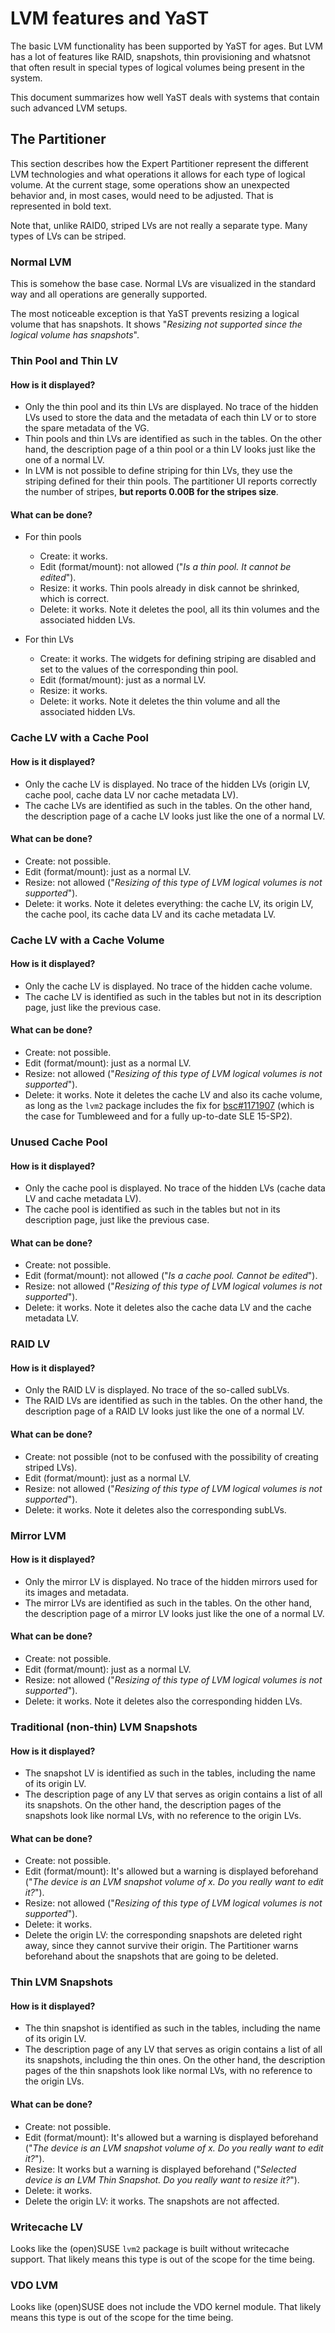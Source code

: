 # LVM features and YaST

The basic LVM functionality has been supported by YaST for ages. But LVM has a lot of features
like RAID, snapshots, thin provisioning and whatsnot that often result in special types of logical
volumes being present in the system.

This document summarizes how well YaST deals with systems that contain such advanced LVM setups.

## The Partitioner

This section describes how the Expert Partitioner represent the different LVM technologies and what
operations it allows for each type of logical volume. At the current stage, some operations show an
unexpected behavior and, in most cases, would need to be adjusted. That is represented in bold text.

Note that, unlike RAID0, striped LVs are not really a separate type. Many types of LVs can be
striped.

### Normal LVM

This is somehow the base case. Normal LVs are visualized in the standard way and all operations
are generally supported.

The most noticeable exception is that YaST prevents resizing a logical volume that has snapshots.
It shows "_Resizing not supported since the logical volume has snapshots_".

### Thin Pool and Thin LV

#### How is it displayed?

- Only the thin pool and its thin LVs are displayed. No trace of the hidden LVs used to store the
  data and the metadata of each thin LV or to store the spare metadata of the VG.
- Thin pools and thin LVs are identified as such in the tables. On the other hand, the description
  page of a thin pool or a thin LV looks just like the one of a normal LV.
- In LVM is not possible to define striping for thin LVs, they use the striping defined for their thin
  pools. The partitioner UI reports correctly the number of stripes, **but reports 0.00B for the
  stripes size**.

#### What can be done?

- For thin pools
  - Create: it works.
  - Edit (format/mount): not allowed ("_Is a thin pool. It cannot be edited_").
  - Resize: it works. Thin pools already in disk cannot be shrinked, which is correct.
  - Delete: it works. Note it deletes the pool, all its thin volumes and the associated hidden LVs.

- For thin LVs
  - Create: it works. The widgets for defining striping are disabled and set to the values of the
    corresponding thin pool.
  - Edit (format/mount): just as a normal LV.
  - Resize: it works.
  - Delete: it works. Note it deletes the thin volume and all the associated hidden LVs.

### Cache LV with a Cache Pool

#### How is it displayed?

- Only the cache LV is displayed. No trace of the hidden LVs (origin LV, cache pool, cache data LV
  nor cache metadata LV).
- The cache LVs are identified as such in the tables. On the other hand, the description page of a
  cache LV looks just like the one of a normal LV.

#### What can be done?

- Create: not possible.
- Edit (format/mount): just as a normal LV.
- Resize: not allowed ("_Resizing of this type of LVM logical volumes is not supported_").
- Delete: it works. Note it deletes everything: the cache LV, its origin LV, the cache pool, its cache
  data LV and its cache metadata LV.

### Cache LV with a Cache Volume

#### How is it displayed?

- Only the cache LV is displayed. No trace of the hidden cache volume.
- The cache LV is identified as such in the tables but not in its description page, just like the
  previous case.

#### What can be done?

- Create: not possible.
- Edit (format/mount): just as a normal LV.
- Resize: not allowed ("_Resizing of this type of LVM logical volumes is not supported_").
- Delete: it works. Note it deletes the cache LV and also its cache volume, as long as the `lvm2`
  package includes the fix for [bsc#1171907](https://bugzilla.suse.com/show_bug.cgi?id=1171907)
  (which is the case for Tumbleweed and for a fully up-to-date SLE 15-SP2).

### Unused Cache Pool

#### How is it displayed?

- Only the cache pool is displayed. No trace of the hidden LVs (cache data LV and cache metadata LV).
- The cache pool is identified as such in the tables but not in its description page, just like the
  previous case.

#### What can be done?

- Create: not possible.
- Edit (format/mount): not allowed ("_Is a cache pool. Cannot be edited_").
- Resize: not allowed ("_Resizing of this type of LVM logical volumes is not supported_").
- Delete: it works. Note it deletes also the cache data LV and the cache metadata LV.

### RAID LV

#### How is it displayed?

- Only the RAID LV is displayed. No trace of the so-called subLVs.
- The RAID LVs are identified as such in the tables. On the other hand, the description page of a
  RAID LV looks just like the one of a normal LV.

#### What can be done?

- Create: not possible (not to be confused with the possibility of creating striped LVs).
- Edit (format/mount): just as a normal LV.
- Resize: not allowed ("_Resizing of this type of LVM logical volumes is not supported_").
- Delete: it works. Note it deletes also the corresponding subLVs.

### Mirror LVM

#### How is it displayed?

- Only the mirror LV is displayed. No trace of the hidden mirrors used for its images and metadata.
- The mirror LVs are identified as such in the tables. On the other hand, the description page of a
  mirror LV looks just like the one of a normal LV.

#### What can be done?

- Create: not possible.
- Edit (format/mount): just as a normal LV.
- Resize: not allowed ("_Resizing of this type of LVM logical volumes is not supported_").
- Delete: it works. Note it deletes also the corresponding hidden LVs.

### Traditional (non-thin) LVM Snapshots

#### How is it displayed?

- The snapshot LV is identified as such in the tables, including the name of its origin LV.
- The description page of any LV that serves as origin contains a list of all its snapshots.
  On the other hand, the description pages of the snapshots look like normal LVs, with no
  reference to the origin LVs.

#### What can be done?

- Create: not possible.
- Edit (format/mount): It's allowed but a warning is displayed beforehand ("_The device is an
  LVM snapshot volume of x. Do you really want to edit it?_").
- Resize: not allowed ("_Resizing of this type of LVM logical volumes is not supported_").
- Delete: it works.
- Delete the origin LV: the corresponding snapshots are deleted right away, since they cannot
  survive their origin. The Partitioner warns beforehand about the snapshots that are going to
  be deleted.

### Thin LVM Snapshots

#### How is it displayed?

- The thin snapshot is identified as such in the tables, including the name of its origin LV.
- The description page of any LV that serves as origin contains a list of all its snapshots,
  including the thin ones. On the other hand, the description pages of the thin snapshots look
  like normal LVs, with no reference to the origin LVs.

#### What can be done?

- Create: not possible.
- Edit (format/mount): It's allowed but a warning is displayed beforehand ("_The device is an
  LVM snapshot volume of x. Do you really want to edit it?_").
- Resize: It works but a warning is displayed beforehand ("_Selected device is an LVM Thin Snapshot.
  Do you really want to resize it?_").
- Delete: it works.
- Delete the origin LV: it works. The snapshots are not affected.

### Writecache LV

Looks like the (open)SUSE `lvm2` package is built without writecache support. That likely means this
type is out of the scope for the time being.

### VDO LVM

Looks like (open)SUSE does not include the VDO kernel module. That likely means this
type is out of the scope for the time being.
